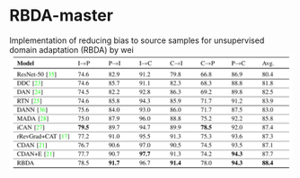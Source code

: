 # RBDA-master
Implementation of reducing bias to source samples for unsupervised domain adaptation (RBDA) by wei
![image](https://raw.githubusercontent.com/zxcvbnmloveu/RBDA-master/master/clef.png)
